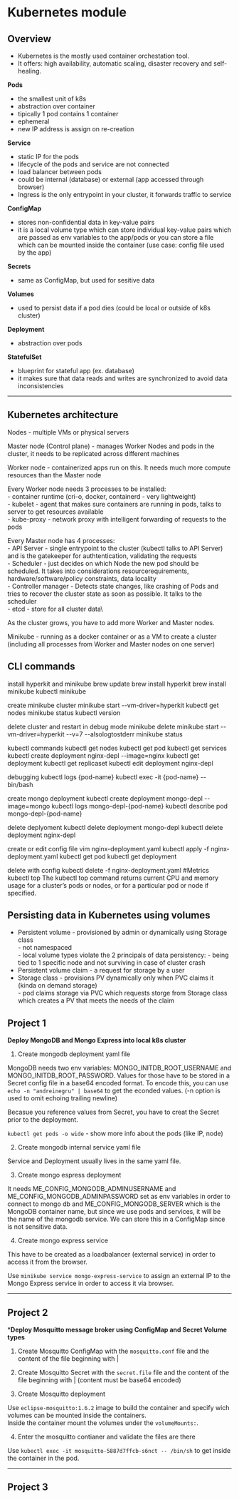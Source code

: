 # Kubernetes module

## Overview

- Kubernetes is the mostly used container orchestation tool.
- It offers: high availability, automatic scaling, disaster recovery and self-healing.

**Pods**

- the smallest unit of k8s
- abstraction over container 
- tipically 1 pod contains 1 container
- ephemeral 
- new IP address is assign on re-creation

**Service**

- static IP for the pods
- lifecycle of the pods and service are not connected
- load balancer between pods
- could be internal (database) or external (app accessed through browser)
- Ingress is the only entrypoint in your cluster, it forwards traffic to service

**ConfigMap**

- stores non-confidential data in key-value pairs
- it is a local volume type which can store individual key-value pairs which are passed as env variables to the app/pods or you can store a file which can be mounted inside the container (use case: config file used by the app)

**Secrets**

- same as ConfigMap, but used for sesitive data

**Volumes**

- used to persist data if a pod dies (could be local or outside of k8s cluster)

**Deployment**

- abstraction over pods

**StatefulSet**

- blueprint for stateful app (ex. database)
- it makes sure that data reads and writes are synchronized to avoid data inconsistencies

---

## Kubernetes architecture

Nodes - multiple VMs or physical servers

Master node (Control plane) - manages Worker Nodes and pods in the cluster, it needs to be replicated across different machines

Worker node - containerized apps run on this. It needs much more compute resources than the Master node

Every Worker node needs 3 processes to be installed:\
    - container runtime (cri-o, docker, containerd - very lightweight)\
    - kubelet - agent that makes sure containers are running in pods, talks to server to get resources available\
    - kube-proxy - network proxy with intelligent forwarding of requests to the pods

Every Master node has 4 processes:\
    - API Server - single entrypoint to the cluster (kubectl talks to API Server) and is the gatekeeper for authtentication, validating the requests\
    - Scheduler - just decides on which Node the new pod should be scheduled. It takes into considerations resourcerequirements, hardware/software/policy constraints, data locality\
    - Controller manager - Detects state changes, like crashing of Pods and tries to recover the cluster state as soon as possible. It talks to the scheduler\
    - etcd - store for all cluster data\

As the cluster grows, you have to add more Worker and Master nodes.

Minikube - running as a docker container or as a VM to create a cluster (including all processes from Worker and Master nodes on one server)

## CLI commands

install hyperkit and minikube
brew update
brew install hyperkit
brew install minikube
kubectl
minikube

create minikube cluster
minikube start --vm-driver=hyperkit
kubectl get nodes
minikube status
kubectl version

delete cluster and restart in debug mode
minikube delete
minikube start --vm-driver=hyperkit --v=7 --alsologtostderr
minikube status

kubectl commands
kubectl get nodes
kubectl get pod
kubectl get services
kubectl create deployment nginx-depl --image=nginx
kubectl get deployment
kubectl get replicaset
kubectl edit deployment nginx-depl

debugging
kubectl logs {pod-name}
kubectl exec -it {pod-name} -- bin/bash

create mongo deployment
kubectl create deployment mongo-depl --image=mongo
kubectl logs mongo-depl-{pod-name}
kubectl describe pod mongo-depl-{pod-name}

delete deplyoment
kubectl delete deployment mongo-depl
kubectl delete deployment nginx-depl

create or edit config file
vim nginx-deployment.yaml
kubectl apply -f nginx-deployment.yaml
kubectl get pod
kubectl get deployment

delete with config
kubectl delete -f nginx-deployment.yaml
#Metrics
kubectl top The kubectl top command returns current CPU and memory usage for a cluster’s pods or nodes, or for a particular pod or node if specified.

## Persisting data in Kubernetes using volumes

- Persistent volume - provisioned by admin or dynamically using Storage class\
                    - not namespaced\
                    - local volume types violate the 2 principals of data persistency: - being tied to 1 specific node and not surviving in case of cluster crash
- Persistent volume claim - a request for storage by a user
- Storage class - provisions PV dynamically only when PVC claims it (kinda on demand storage)\
                - pod claims storage via PVC which requests storge from Storage class which creates a PV that meets the needs of the claim


## Project 1

**Deploy MongoDB and Mongo Express into local k8s cluster**

1. Create mongodb deployment yaml file

MongoDB needs two env variables: MONGO_INITDB_ROOT_USERNAME and MONGO_INITDB_ROOT_PASSWORD. Values for those have to be stored in a Secret config file in a base64 encoded format. To encode this, you can use `echo -n "andreinegru" | base64` to get the econded values. (-n option is used to omit echoing trailing newline)

Becasue you reference values from Secret, you have to creat the Secret prior to the deployment. 

`kubectl get pods -o wide` - show more info about the pods (like IP, node)

2. Create mongodb internal service yaml file

Service and Deployment usually lives in the same yaml file.

3. Create mongo espress deployment 

It needs ME_CONFIG_MONGODB_ADMINUSERNAME and ME_CONFIG_MONGODB_ADMINPASSWORD set as env variables in order to connect to mongo db and ME_CONFIG_MONGODB_SERVER which is the MongoDB container name, but since we use pods and services, it will be the name of the mongodb service. We can store this in a ConfigMap since is not sensitive data.

4. Create mongo express service 

This have to be created as a loadbalancer (external service) in order to access it from the browser.

Use `minikube service mongo-express-service` to assign an external IP to the Mongo Express service in order to access it via browser.

---

## Project 2

***Deploy Mosquitto message broker using ConfigMap and Secret Volume types**

1. Create Mosquitto ConfigMap with the `mosquitto.conf` file and the content of the file beginning with |

2. Create Mosquitto Secret with the `secret.file` file and the content of the file beginning with | (content must be base64 encoded)

3. Create Mosquitto deployment

Use `eclipse-mosquitto:1.6.2` image to build the container and specify wich volumes can be mounted inside the containers.\
Inside the container mount the volumes under the `volumeMounts:`.

4. Enter the mosquitto contianer and validate the files are there

Use `kubectl exec -it mosquitto-5887d7ffcb-s6nct -- /bin/sh` to get inside the container in the pod.

---

## Project 3


